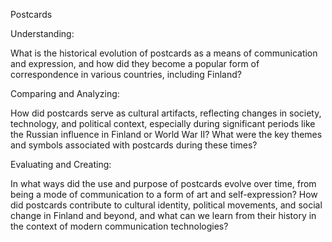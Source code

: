 Postcards

Understanding:

What is the historical evolution of postcards as a means of communication and expression, and how did they become a popular form of correspondence in various countries, including Finland?

Comparing and Analyzing:

How did postcards serve as cultural artifacts, reflecting changes in society, technology, and political context, especially during significant periods like the Russian influence in Finland or World War II? What were the key themes and symbols associated with postcards during these times?

Evaluating and Creating:

In what ways did the use and purpose of postcards evolve over time, from being a mode of communication to a form of art and self-expression? How did postcards contribute to cultural identity, political movements, and social change in Finland and beyond, and what can we learn from their history in the context of modern communication technologies?
